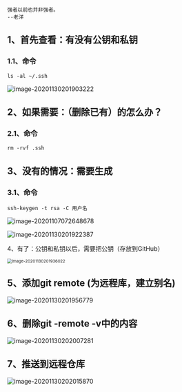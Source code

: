 ```
强者以前也并非强者。															--老洋
```

## 1、首先查看：有没有公钥和私钥

### 	1.1、命令

```
ls -al ~/.ssh
```

![image-20201130201903222](https://gitee.com/sheep-are-flying-in-the-sky/my-picture/raw/master/picture3/image-20201130201903222.png)

## 2、如果需要：（删除已有）的怎么办？

### 2.1、命令

```
rm -rvf .ssh
```

## 3、没有的情况：需要生成

### 3.1、命令

```
ssh-keygen -t rsa -C 用户名
```

![image-20201107072648678](C:\Users\Lenovo\AppData\Roaming\Typora\typora-user-images\image-20201107072648678.png)

![image-20201130201922387](https://gitee.com/sheep-are-flying-in-the-sky/my-picture/raw/master/picture3/image-20201130201922387.png)



4、有了：公钥和私钥以后，需要把公钥（存放到GitHub）

<img src="https://gitee.com/sheep-are-flying-in-the-sky/my-picture/raw/master/picture3/image-20201130201936022.png" alt="image-20201130201936022" style="zoom:67%;" />

## 5、添加git remote (为远程库，建立别名)

![image-20201130201956779](https://gitee.com/sheep-are-flying-in-the-sky/my-picture/raw/master/picture3/image-20201130201956779.png)



## 6、删除git -remote -v中的内容

![image-20201130202007281](https://gitee.com/sheep-are-flying-in-the-sky/my-picture/raw/master/picture3/image-20201130202007281.png)

## 7、推送到远程仓库

![image-20201130202015870](https://gitee.com/sheep-are-flying-in-the-sky/my-picture/raw/master/picture3/image-20201130202015870.png)

